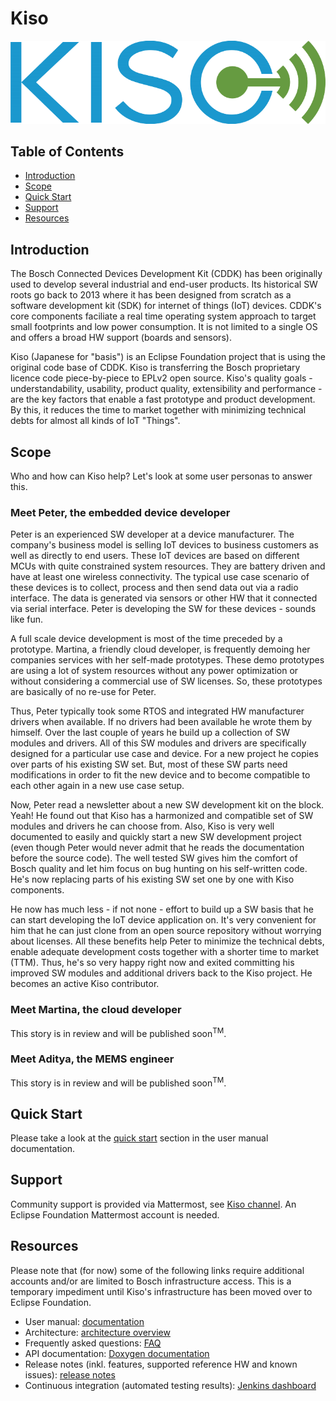 # Kiso #
![Kiso logo](./docs/doxygen/Kiso-logo.png)

## Table of Contents ##
* [Introduction](#introduction)
* [Scope](#scope)
* [Quick Start](#quick-start)
* [Support](#support)
* [Resources](#resources)

## Introduction ##
The Bosch Connected Devices Development Kit (CDDK) has been originally used to develop several industrial and end-user products. Its historical SW roots go back to 2013 where it has been designed from scratch as a software development kit (SDK) for internet of things (IoT) devices. CDDK's core components faciliate a real time operating system approach to target small footprints and low power consumption. It is not limited to a single OS and offers a broad HW support (boards and sensors).

Kiso (Japanese for "basis") is an Eclipse Foundation project that is using the original code base of CDDK. Kiso is transferring the Bosch proprietary licence code piece-by-piece to EPLv2 open source. Kiso's quality goals - understandability, usability, product quality, extensibility and performance - are the key factors that enable a fast prototype and product development. By this, it reduces the time to market together with minimizing technical debts for almost all kinds of IoT "Things".

## Scope ##
Who and how can Kiso help? Let's look at some user personas to answer this.

### Meet Peter, the embedded device developer ###

Peter is an experienced SW developer at a device manufacturer. The company's business model is selling IoT devices to business customers as well as directly to end users. These IoT devices are based on different MCUs with quite constrained system resources. They are battery driven and have at least one wireless connectivity. The typical use case scenario of these devices is to collect, process and then send data out via a radio interface. The data is generated via sensors or other HW that it connected via serial interface. Peter is developing the SW for these devices - sounds like fun.

A full scale device development is most of the time preceded by a prototype. Martina, a friendly cloud developer, is frequently demoing her companies services with her self-made prototypes. These demo prototypes are using a lot of system resources without any power optimization or without considering a commercial use of SW licenses. So, these prototypes are basically of no re-use for Peter.

Thus, Peter typically took some RTOS and integrated HW manufacturer drivers when available. If no drivers had been available he wrote them by himself. Over the last couple of years he build up a collection of SW modules and drivers. All of this SW modules and drivers are specifically designed for a particular use case and device. For a new project he copies over parts of his existing SW set. But, most of these SW parts need modifications in order to fit the new device and to become compatible to each other again in a new use case setup.

Now, Peter read a newsletter about a new SW development kit on the block. Yeah! He found out that Kiso has a harmonized and compatible set of SW modules and drivers he can choose from. Also, Kiso is very well documented to easily and quickly start a new SW development project (even though Peter would never admit that he reads the documentation before the source code). The well tested SW gives him the comfort of Bosch quality and let him focus on bug hunting on his self-written code. He's now replacing parts of his existing SW set one by one with Kiso components.

He now has much less - if not none - effort to build up a SW basis that he can start developing the IoT device application on. It's very convenient for him that he can just clone from an open source repository without worrying about licenses. All these benefits help Peter to minimize the technical debts, enable adequate development costs together with a shorter time to market (TTM). Thus, he's so very happy right now and exited committing his improved SW modules and additional drivers back to the Kiso project. He becomes an active Kiso contributor.

### Meet Martina, the cloud developer ###
This story is in review and will be published soon<sup>TM</sup>.

### Meet Aditya, the MEMS engineer ###
This story is in review and will be published soon<sup>TM</sup>.

## Quick Start ##
Please take a look at the [quick start](http://kiso.rempler.de:1313/3.-user-guide/quick_start/) section in the user manual documentation.

## Support ##
Community support is provided via Mattermost, see [Kiso channel](https://mattermost.eclipse.org/eclipse/channels/kiso). An Eclipse Foundation Mattermost account is needed.

## Resources ##
Please note that (for now) some of the following links require additional accounts and/or are limited to Bosch infrastructure access. This is a temporary impediment until Kiso's infrastructure has been moved over to Eclipse Foundation.
* User manual: [documentation](http://kiso.rempler.de:1313/)
* Architecture: [architecture overview](http://kiso.rempler.de:1313/2.-concepts/overall_architecture/#overall-architecture)
* Frequently asked questions: [FAQ](http://kiso.rempler.de:1313/6.-frequently-asked-questions/faq/)
* API documentation: [Doxygen documentation](http://kiso.rempler.de:8080/)
* Release notes (inkl. features, supported reference HW and known issues): [release notes](https://github.com/eclipse/kiso/blob/master/RELEASE_NOTES.md)
* Continuous integration (automated testing results): [Jenkins dashboard](https://rb-jmaas.de.bosch.com/software-campus/view/Kiso-Dashboard/)
